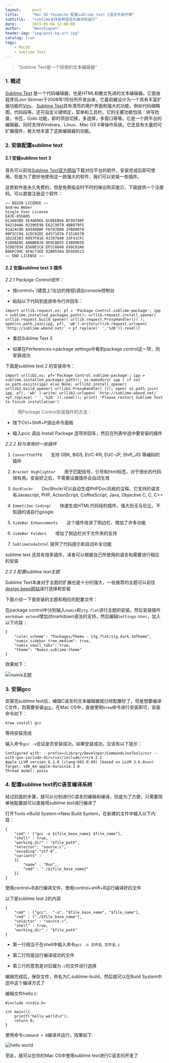 ```yaml
---
layout:     post
title:      "Mac OS Yosemite 配置sublime text C语言开发环境"
subtitle:   "sublime支持各种语言的编译和运行"
date:       2015-05-04 12:00:00
author:     "Wenzhiquan"
header-img: "img/post-bg-art.jpg"
catalog: true
tags:
    - MacOS
    - Sublime Text
---
```


> “Sublime Text是一个轻便的文本编辑器”

### 1. 概述

[Sublime Text](http://www.sublimetext.com/3 "sublime text 3") 是一个代码编辑器，也是HTML和散文先进的文本编辑器。它是由程序员Jon Skinner于2008年1月份所开发出来，它最初被设计为一个具有丰富扩展功能的[Vim](http://www.vim.org/download.php "Vim")。
[Sublime Text](http://www.sublimetext.com/3 "sublime text 3")具有漂亮的用户界面和强大的功能，例如代码缩略图，代码段等。还可自定义键绑定，菜单和工具栏。它的主要功能包括：拼写检查，书签，Goto 功能，即时项目切换，多选择，多窗口等等。它是一个跨平台的编辑器，同时支持Windows、Linux、Mac OS X等操作系统。它还具有大量的可扩展插件，极大地丰富了这款编辑器的功能。

### 2. 安装配置sublime text

#### 2.1 安装sublime text 3

首先可以前往[Sublime Text官方网站](http://www.sublimetext.com/3 "sublime text 3")下载对应平台的软件，安装完成后即可使用。但是为了更好地使用这一款强大的软件，我们可以安装一些插件。

这款软件是永久免费的，但是免费版会时不时的弹出购买提示，下面提供一个注册码，可以直接注册这个软件：

```
—– BEGIN LICENSE —–
Andrew Weber
Single User License
EA7E-855605
813A03DD 5E4AD9E6 6C0EEB94 BC99798F
942194A6 02396E98 E62C9979 4BB979FE
91424C9D A45400BF F6747D88 2FB88078
90F5CC94 1CDC92DC 8457107A F151657B
1D22E383 A997F016 42397640 33F41CFC
E1D0AE85 A0BBD039 0E9C8D55 E1B89D5D
5CDB7036 E56DE1C0 EFCC0840 650CD3A6
B98FC99C 8FAC73EE D2B95564 DF450523
—— END LICENSE ——
```

#### 2.2 安装sublime text 3 插件

*2.2.1 Package Control组件：*

* 按control+`(键盘上1左边的按钮)调出console控制台

* 粘贴以下代码到底部命令行并回车：

```
import urllib.request,os; pf = 'Package Control.sublime-package'; ipp = sublime.installed_packages_path(); urllib.request.install_opener( urllib.request.build_opener( urllib.request.ProxyHandler()) ); open(os.path.join(ipp, pf), 'wb').write(urllib.request.urlopen( 'http://sublime.wbond.net/' + pf.replace(' ','%20')).read())
```

* 重启Sublime Text 3

* 如果在Perferences->package settings中看到package control这一项，则安装成功

下面是sublime text 2 的安装命令：

```
import urllib2,os; pf='Package Control.sublime-package'; ipp = sublime.installed_packages_path(); os.makedirs( ipp ) if not os.path.exists(ipp) else None; urllib2.install_opener( urllib2.build_opener( urllib2.ProxyHandler( ))); open( os.path.join( ipp, pf), 'wb' ).write( urllib2.urlopen( 'http://sublime.wbond.net/' +pf.replace( ' ','%20' )).read()); print( 'Please restart Sublime Text to finish installation')
```

> 用Package Control安装插件的方法：

* 按下Ctrl+Shift+P调出命令面板

* 输入pcic 调出 Install Package 选项并回车，然后在列表中选中要安装的插件

*2.2.2 较为常用的一些插件*

1. `ConvertToUTF8`　　支持 GBK, BIG5, EUC-KR, EUC-JP, Shift_JIS 等编码的插件

2. `Bracket Highlighter`　　用于匹配括号，引号和html标签。对于很长的代码很有用。安装好之后，不需要设置插件会自动生效

3. `DocBlockr`　　DocBlockr可以自动生成PHPDoc风格的注释。它支持的语言有Javascript, PHP, ActionScript, CoffeeScript, Java, Objective C, C, C++

4. `Emmet(Zen Coding)`　　快速生成HTML代码段的插件，强大到无与伦比，不知道的请自行google

5. `SideBar Enhancements`　　这个插件改进了侧边栏，增加了许多功能

6. `SideBar Folders`　　增加了侧边栏对于文件夹的支持

7. `SublimeCodeIntel`	提供了代码提示和自动补全功能

sublime text 还具有很多插件，读者可以根据自己所使用的语言和需要进行相应的安装

*2.2.3 配置sublime text主题*

Sublime Text本身对于主题的扩展也是十分的强大，一些推荐的主题可以前往[design beep网站](http://designbeep.com/2014/06/10/35-cool-sublime-text-themes/)进行选择和安装

下面介绍一下我安装的主题和相应的配置文件：

在package control中分别输入`numix`和`itg.flat`进行主题的安装，然后安装插件`markdown extend`增加对markdown语法的支持，然后编辑`Settings-User`，加入以下内容：

```
{
	"color_scheme": "Packages/Theme - itg.flat/itg.dark.tmTheme",
	"numix_sidebar_tree_medium": true,
	"numix_small_tabs": true,
	"theme": "Numix.sublime-theme"
}

```

效果如下：

![numix主题](/img/in-post/sublime_theme.png)

### 3. 安装gcc

安装完sublime text后，编辑C语言的文本编辑器就已经配置好了，但是想要编译C文件，则需要安装[gcc](http://gcc.gnu.org/ "gcc官方网站")，在Mac OS中，直接使用`brew`命令进行安装即可，安装命令如下：

```
brew install gcc
```

等待安装完成

输入命令`gcc -v`验证是否安装成功，如果安装成功，应该有以下提示：

```
Configured with: --prefix=/Library/Developer/CommandLineTools/usr --with-gxx-include-dir=/usr/include/c++/4.2.1
Apple LLVM version 6.1.0 (clang-602.0.49) (based on LLVM 3.6.0svn)
Target: x86_64-apple-darwin14.3.0
Thread model: posix
```

### 4. 配置sublime text的C语言编译系统

经过前面的步骤，就可以分别进行C语言的编辑和编译，但是为了方便，只需要简单地配置就可以直接用sublime text进行编译了

打开Tools->Build System->New Build System，在新建的文件中输入以下内容：

```
{
	"cmd" : ["gcc -o ${file_base_name} $file_name"],
    "shell" : true,
    "working_dir" : "$file_path",
    "selector": "source.c",
    "encoding":"utf-8",
    "variants" :
    [{
        "name" : "Run",
        "cmd" : "./${file_base_name}"
    }]
}
```

使用control+B进行编译文件，使用control+shift+B运行编译好的文件

以下是sublime text 2的内容

```
{
	"cmd" : ["gcc",  "-o", "$file_base_name", "$file_name"],
    "cmd" : ["./$file_base_name"],
    "selector" : "source.c",
    "shell" : true,
    "working_dir" : "$file_path"
}
```

* 第一行相当于在shell中输入命令`gcc -o 文件名 文件名.c`

* 第二行则是运行编译成功的文件

* 第三行的意思是对后缀为`.c`的文件进行选择

编辑完成后，保存文件，命名为C.sublime-build，然后就可以在Build System中选中这个编译方式了

编辑文件hello.c:

```
#include <stdio.h>

int main(){
	printf("hello world\n");
	return 0;
}
```

使用命令`command + B`编译并运行，效果如下:

![hello world](/img/in-post/hello_world_c.png)

至此，就可以在你的Mac OS中使用sublime text进行C语言的开发了
